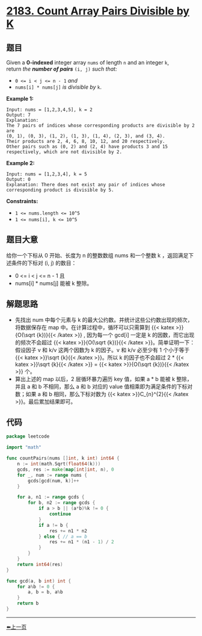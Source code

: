 # [2183. Count Array Pairs Divisible by K](https://leetcode.com/problems/count-array-pairs-divisible-by-k/)


## 题目

Given a **0-indexed** integer array `nums` of length `n` and an integer `k`, return *the **number of pairs*** `(i, j)` *such that:*

- `0 <= i < j <= n - 1` *and*
- `nums[i] * nums[j]` *is divisible by* `k`.

**Example 1:**

```
Input: nums = [1,2,3,4,5], k = 2
Output: 7
Explanation:
The 7 pairs of indices whose corresponding products are divisible by 2 are
(0, 1), (0, 3), (1, 2), (1, 3), (1, 4), (2, 3), and (3, 4).
Their products are 2, 4, 6, 8, 10, 12, and 20 respectively.
Other pairs such as (0, 2) and (2, 4) have products 3 and 15 respectively, which are not divisible by 2.

```

**Example 2:**

```
Input: nums = [1,2,3,4], k = 5
Output: 0
Explanation: There does not exist any pair of indices whose corresponding product is divisible by 5.

```

**Constraints:**

- `1 <= nums.length <= 10^5`
- `1 <= nums[i], k <= 10^5`

## 题目大意

给你一个下标从 0 开始、长度为 n 的整数数组 nums 和一个整数 k ，返回满足下述条件的下标对 (i, j) 的数目：

- 0 <= i < j <= n - 1 且
- nums[i] * nums[j] 能被 k 整除。

## 解题思路

- 先找出 num 中每个元素与 k 的最大公约数。并统计这些公约数出现的频次，将数据保存在 map 中。在计算过程中，循环可以只需算到 {{< katex >}}{O(\sqrt {k})}{{< /katex >}} , 因为每一个 gcd[i] 一定是 k 的因数，而它出现的频次不会超过 {{< katex >}}{O(\sqrt {k})}{{< /katex >}}。简单证明一下：假设因子 v 和 k/v 这两个因数为 k 的因子。v 和 k/v 必至少有 1 个小于等于 {{< katex >}}\sqrt {k}{{< /katex >}}。所以 k 的因子也不会超过 2 * {{< katex >}}\sqrt {k}{{< /katex >}} = {{< katex >}}{O(\sqrt {k})}{{< /katex >}} 个。
- 算出上述的 map 以后，2 层循环暴力遍历 key 值，如果 a * b 能被 k 整除，并且 a 和 b 不相同，那么 a 和 b 对应的 value 值相乘即为满足条件的下标对数；如果 a 和 b 相同，那么下标对数为 {{< katex >}}C_{n}^{2}{{< /katex >}}。最后累加结果即可。

## 代码

```go
package leetcode

import "math"

func countPairs(nums []int, k int) int64 {
	n := int(math.Sqrt(float64(k)))
	gcds, res := make(map[int]int, n), 0
	for _, num := range nums {
		gcds[gcd(num, k)]++
	}

	for a, n1 := range gcds {
		for b, n2 := range gcds {
			if a > b || (a*b)%k != 0 {
				continue
			}
			if a != b {
				res += n1 * n2
			} else { // a == b
				res += n1 * (n1 - 1) / 2
			}
		}
	}
	return int64(res)
}

func gcd(a, b int) int {
	for a%b != 0 {
		a, b = b, a%b
	}
	return b
}
```


----------------------------------------------
<p><a href="https://books.halfrost.com/leetcode/ChapterFour/2100~2199/2182.Construct-String-With-Repeat-Limit/">⬅️上一页</a></p>

